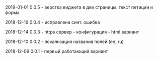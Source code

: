 2019-01-01 0.0.5
    - верстка виджета в две страницы: текст петиции и форма

2018-12-16 0.0.4 
    - исправлена синт. ошибка

2018-12-14 0.0.3 
    - https сервер
    - конфигурация
    - html вариант

2018-12-10 0.0.2 - локализация названия полей (en, ru)

2018-12-09 0.0.1 - первый работающий вариант